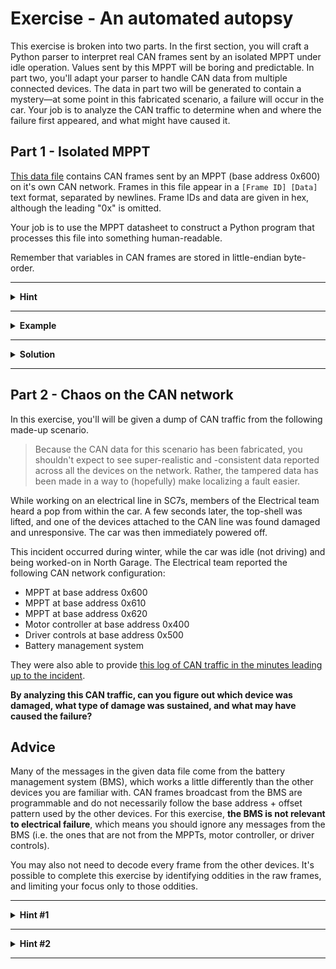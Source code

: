 # Exercise - An automated autopsy

This exercise is broken into two parts. In the first section, you will craft a
Python parser to interpret real CAN frames sent by an isolated MPPT under
idle operation. Values sent by this MPPT will be boring and predictable. In part
two, you'll adapt your parser to handle CAN data from multiple connected devices.
The data in part two will be generated to contain a mystery—at some point in this
fabricated scenario, a failure will occur in the car. Your job is to analyze the
CAN traffic to determine when and where the failure first appeared, and what might
have caused it.

## Part 1 - Isolated MPPT

[This data file](../../misc/mppt_data.txt) contains CAN frames sent by an MPPT
(base address 0x600) on it's own CAN network. Frames in this file appear in a
`[Frame ID] [Data]` text format, separated by newlines. Frame IDs and data are
given in hex, although the leading "0x" is omitted.

Your job is to use the MPPT datasheet to construct a Python program that processes
this file into something human-readable.

Remember that variables in CAN frames are stored in little-endian byte-order.

---

<details>
<summary><b>Hint</b></summary>

You may find the
[binascii.unhexlify](https://docs.python.org/3/library/binascii.html#binascii.unhexlify)
and [struct.unpack](https://docs.python.org/3/library/struct.html#struct.unpack)
functions helpful in converting from a hex string to an integer or float.

You can also use `int(some_hex_string, 16)` to parse a hex string to an integer. This
can also be done with `unpack` and `unhexlify`, but `unhexlify` requires an even number
of hex digits, so it can be a bit nicer to just use `int` directly for, say, the frame
id, which is 3 hex digits.

</details>

---

<details>
<summary><b>Example</b></summary>

The first line in the data file is `604 6666DA420000E040`. We can recognize this as a
frame sent by the MPPT at base address 0x600 with an id offset of 0x4.

The relevant section of the MPPT datasheet tells us that this is the "Limits" message,
which contains the following variables.

| Variable            | Byte | Type  | Unit   |
| ------------------- | ---- | ----- | ------ |
| Max. Output Voltage | 0-3  | FLOAT | Volt   |
| Max. Input Current  | 4-7  | FLOAT | Ampere |

Here's how we can parse this frame in Python.

Let's start by storing the first frame in a variable and then splitting it
into the frame id and the data:

```python
raw_frame = "604 6666DA420000E040"
frame_id, data = raw_frame.split(" ")
```

The `frame_id, data = ...` syntax we used above is called "unpacking" or
"destructuring", and it is a clean way of breaking down a list (or any iterable)
into multiple variables. In this case, `raw_frame.split(" ")` returned a list
of 2 strings, the first of which we assigned to `frame_id`, and the second to
`data`. It would have been equivalent to write:

```python
split = raw_frame.split(" ")
frame_id = split[0]
data = split[1]
```

At this point, both the `frame_id` and `data` variable are strings (text).
Because in general we need to examine the offset of the frame id from the
base address to determine the message type, we will need to convert `frame_id`
to an integer. Similarly, we will need to end up converting portions of
data into the types specified by the MPPT datasheet.

To convert `frame_id` into an integer, we can use
[Python's builtin `int`](https://docs.python.org/3/library/functions.html#int)
function with two arguments to parse a string into an integer.

```python
frame_id = int(frame_id, 16)
```

We can then determine the offset from the base address programmatically:

```python
offset = frame_id - 0x600
```

Notice that Python allows you to write integers directly in hex using the `0x` prefix.

Of course, in this case we already know that the offset is 4. But, in general, you'll
need to determine the offset and then examine the data accordingly. Let's say we're
choosing to do this in one big `if ... elif ... elif ... else` block.

```python
if offset == 0:
    ... # handle offset 0
elif offset == 1
    ... # handle offset 1

... # handle more offsets

elif offset == 4
    ... # handle offset 4

... # handle more offsets
```

For the frame we're examining in this example, we know that we're going to end up inside
the branch for `offset == 4`. The MPPT specs tell us that a broadcast message with offset
4 contains two 32-bit floats in the data field. We can break the data into halves using
Python's slicing syntax:

```python
first_half = data[:8]
second_half = data[8:]
```

And then we can use `unhexlify` to convert each half from a string to the represented bytes:
```python
from binascii import unhexlify

first_half = unhexlify(first_half)
second_half = unhexlify(second_half)
```

Note that we could equivalently have chosen to `unhexlify` the whole message first, and then
slice it into halves.

Finally, we can use `unpack` to decode the bytes into little-endian floats (the `"<f"`
given to `unpack` is a format specifier meaning little-endian 32-bit float; you can find
more info in the docs for `unpack`).

```python
from struct import unpack

max_output_voltage = unpack("<f", first_half)[0]
max_input_current = unpack("<f", second_half)[0]
```

At this point, we've decoded the CAN frame! You can now print the decoded information to
the screen, append it to a list, store it in a dictionary, or use whatever format you
think works best.

</details>

---

<details>
<summary><b>Solution</b></summary>

There are many possible ways to write the code to solve this exercise, so
you're not expected to have written code that looks the same as this.
This is only one of the possible solutions and is here as a reference.

```python
# We're going to use the `unhexlify` function to convert hex strings into the
# actual bytes they represent.
from binascii import unhexlify

# We'll also use the `unpack` function to decode `float`s and `int`s from
# raw bytes.
from struct import unpack

def decode_mppt_data(offset, data):
    if offset == 0:
        # Input measurements
        return {
            "Input Voltage (V)": unpack("<f", data[:4])[0],
            "Input Current (A)": unpack("<f", data[4:])[0],
        }
    elif offset == 1:
        # Output measurements
        return {
            "Output Voltage (V)": unpack("<f", data[:4])[0],
            "Output Current (A)": unpack("<f", data[4:])[0],
        }
    elif offset == 2:
        # Temperature
        return {
            "Mosfet Temperature (deg. Celsius)"    : unpack("<f", data[:4])[0],
            "Controller Temperature (deg. Celsius)": unpack("<f", data[4:])[0],
        }
    elif offset == 3:
        # Auxiliary power supply
        return {
            "12V (V)": unpack("<f", data[:4])[0],
            "3V (V)" : unpack("<f", data[4:])[0],
        }
    elif offset == 4:
        # Limits
        return {
            "Max. Output Voltage (V)": unpack("<f", data[:4])[0],
            "Max. Input Current (C)" : unpack("<f", data[4:])[0],
        }
    elif offset == 5:
        # Status
        return {
            "CAN RX error counter"   : unpack("<B", data[:1])[0],
            "CAN TX error counter"   : unpack("<B", data[1:2])[0],
            "CAN TX overflow counter": unpack("<B", data[2:3])[0],
            "Error flags"            : unpack("<B", data[3:4])[0],
            "Limit flags"            : unpack("<B", data[4:5])[0],
            "Mode"                   : unpack("<B", data[5:6])[0],
            "Test counter"           : unpack("<B", data[7:])[0],
        }
    elif offset == 6:
        # Power connector
        return {
            "Output Voltage (Battery side of fuse) (V)": unpack("<f", data[:4])[0],
            "Power connector Temperature (deg. Celsius)" : unpack("<f", data[4:])[0],
        }
    else:
        # Unknown message, throw an error to the caller.
        raise Exception(f"No message matches offset 0x{offset:x}")

def decode_data(base_address, offset, data):
    if base_address == 0x600:
        # If the base address belongs to a known MPPT, decode the data using
        # a MPPT-specific helper function, and return the decoded message.
        return { "sender": base_address, "message": decode_mppt_data(offset, data) } 
    else:
        # Otherwise, the message doesn't match any known device. Throw an error
        # to the caller.
        raise Exception(f"No device matches base address 0x{base_address:x}")

with open("mppt_data.txt", "r") as f:
    for line in f:
        # Take the line, remove any leading/trailing whitespace,
        # and then split across the space dividing the frame id from the data.
        left, right = line.strip().split(" ")

        # Convert the frame id hex string into an actual number.
        frame_id = int(left, 16)

        # Convert the data hex string into bytes.
        data = unhexlify(right)

        # Decompose the frame id into a base address and offset.
        base_address, offset = divmod(frame_id, 16)
        base_address *= 16

        # Decode the message and print it.
        print(decode_data(base_address, offset, data))
```

The result of running this program on the MPPT data provided above can
be found in [this output file](../../misc/mppt_data_decoded.txt).

</details>

---

## Part 2 - Chaos on the CAN network

In this exercise, you'll will be given a dump of CAN traffic from the following
made-up scenario.

> Because the CAN data for this scenario has been fabricated, you shouldn't expect
> to see super-realistic and -consistent data reported across all the devices on
> the network. Rather, the tampered data has been made in a way to (hopefully) make
> localizing a fault easier.

While working on an electrical line in SC7s, members of the Electrical team heard a pop
from within the car. A few seconds later, the top-shell was lifted, and one of the devices
attached to the CAN line was found damaged and unresponsive. The car was then immediately
powered off.

This incident occurred during winter, while the car was idle (not driving) and being worked-on
in North Garage. The Electrical team reported the following CAN network configuration:
* MPPT at base address 0x600
* MPPT at base address 0x610
* MPPT at base address 0x620
* Motor controller at base address 0x400
* Driver controls at base address 0x500
* Battery management system

They were also able to provide
[this log of CAN traffic in the minutes leading up to the incident](../../misc/can_traffic.txt).

__By analyzing this CAN traffic, can you figure out which device was damaged, what type of damage
was sustained, and what may have caused the failure?__

## Advice

Many of the messages in the given data file come from the battery management system (BMS), which
works a little differently than the other devices you are familiar with. CAN frames broadcast
from the BMS are programmable and do not necessarily follow the base address + offset pattern
used by the other devices. For this exercise, __the BMS is not relevant to electrical failure__,
which means you should ignore any messages from the BMS (i.e. the ones that are not from
the MPPTs, motor controller, or driver controls).

You may also not need to decode every frame from the other devices. It's possible to complete
this exercise by identifying oddities in the raw frames, and limiting your focus only to those
oddities.

---

<details>
<summary><b>Hint #1</b></summary>

We know that the "pop" was heard just a few seconds before the car was powered off (at which point
the CAN traffic ends). So it's reasonable to expect the failure to appear very near to the end
of the traffic log file.

You also should try looking for CAN messages that stop being sent *before* the rest of the traffic
ends, the idea being to identify the damaged device by seeing if it goes silent.

You might also try looking for messages that only start appearing near the end of the log file.
You may observe a "reset" message that one device sends when another stops responding.

Note that you can make these observations by only looking at the frame IDs and not actually
decoding any data. So this might be a good starting point.

</details>

---

<details>
<summary><b>Hint #2</b></summary>

The previous hint should let you identify which device has failed: it's the motor controller
at base address 0x400. The last message sent by the motor controller occurs at line 42776,
over 300 lines before the file. For comparison, all the other devices on the network have
messages appearing at most 35 lines from the end of the file. You could also have identified
the issue with the motor controller by observing the first appearance of the message with
ID 0x503 at line 42888. This message is a "reset" message sent from the driver controls to
the motor controller, indicating a problem with the motor controller.

Now that you know which device has been damaged, it's time to figure out what happened.
To do this, you need to decode some messages from the motor controller. Many of the messages
have all zeros in their data—those probably aren't worth decoding. Also, remember that the
car isn't driving in this scenario, so messages indicating motor and vehicle velocities likely
aren't relevant either. For the remaining messages, try decoding, say, the last 10 instances of
each. Are there any values that are changing rapidly?

</details>

---
